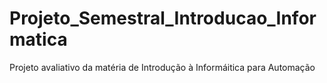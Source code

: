 # Projeto_Semestral_Introducao_Informatica
 Projeto avaliativo da matéria de Introdução à Informáitica para Automação
